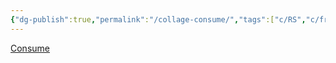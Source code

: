 ```yaml
---
{"dg-publish":true,"permalink":"/collage-consume/","tags":["c/RS","c/fruit","c/lips","c/hand","c/strawberry","c/red","c/cup"],"created":"2024-01-08T09:51:32.959-05:00","updated":"2024-01-08T09:52:22.341-05:00"}
---
```



[Consume](https://www.instagram.com/p/ChzomejsoHP/)
